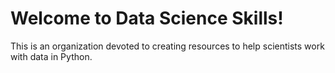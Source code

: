 # Welcome to Data Science Skills!

This is an organization devoted to creating resources to help scientists work with data in Python. 
